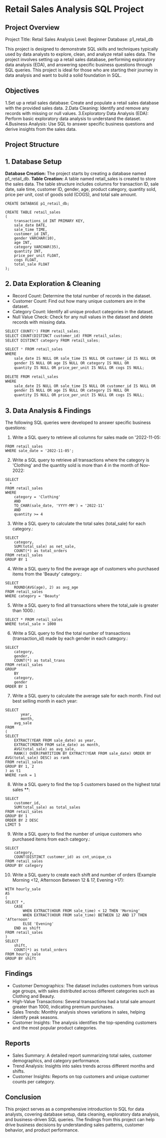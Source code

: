 # Retail Sales Analysis SQL Project
## Project Overview
Project Title: Retail Sales Analysis
Level: Beginner
Database: p1_retail_db

This project is designed to demonstrate SQL skills and techniques typically used by data analysts to explore, clean, and analyze retail sales data. The project involves setting up a retail sales database, performing exploratory data analysis (EDA), and answering specific business questions through SQL queries. This project is ideal for those who are starting their journey in data analysis and want to build a solid foundation in SQL.

## Objectives
1.Set up a retail sales database: Create and populate a retail sales database with the provided sales data.
2.Data Cleaning: Identify and remove any records with missing or null values.
3.Exploratory Data Analysis (EDA): Perform basic exploratory data analysis to understand the dataset.
4.Business Analysis: Use SQL to answer specific business questions and derive insights from the sales data.

## Project Structure
## 1. Database Setup
**Database Creation:** The project starts by creating a database named p1_retail_db.
**Table Creation:** A table named retail_sales is created to store the sales data. The table structure includes columns for transaction ID, sale date, sale time, customer ID, gender, age, product category, quantity sold, price per unit, cost of goods sold (COGS), and total sale amount.

``` 
CREATE DATABASE p1_retail_db;

CREATE TABLE retail_sales
(
    transactions_id INT PRIMARY KEY,
    sale_date DATE,	
    sale_time TIME,
    customer_id INT,	
    gender VARCHAR(10),
    age INT,
    category VARCHAR(35),
    quantity INT,
    price_per_unit FLOAT,	
    cogs FLOAT,
    total_sale FLOAT
);

```
## 2. Data Exploration & Cleaning

* Record Count: Determine the total number of records in the dataset.
* Customer Count: Find out how many unique customers are in the dataset.
* Category Count: Identify all unique product categories in the dataset.
* Null Value Check: Check for any null values in the dataset and delete records with missing data.
``` python
SELECT COUNT(*) FROM retail_sales;
SELECT COUNT(DISTINCT customer_id) FROM retail_sales;
SELECT DISTINCT category FROM retail_sales;

SELECT * FROM retail_sales
WHERE 
    sale_date IS NULL OR sale_time IS NULL OR customer_id IS NULL OR 
    gender IS NULL OR age IS NULL OR category IS NULL OR 
    quantity IS NULL OR price_per_unit IS NULL OR cogs IS NULL;

DELETE FROM retail_sales
WHERE 
    sale_date IS NULL OR sale_time IS NULL OR customer_id IS NULL OR 
    gender IS NULL OR age IS NULL OR category IS NULL OR 
    quantity IS NULL OR price_per_unit IS NULL OR cogs IS NULL; 

`````````````````````````````
## 3. Data Analysis & Findings
The following SQL queries were developed to answer specific business questions:

1. Write a SQL query to retrieve all columns for sales made on '2022-11-05:
``` SELECT *
FROM retail_sales
WHERE sale_date = '2022-11-05';
```

2. Write a SQL query to retrieve all transactions where the category is 'Clothing' and the quantity sold is more than 4 in the month of Nov-2022:

```
SELECT 
  *
FROM retail_sales
WHERE 
    category = 'Clothing'
    AND 
    TO_CHAR(sale_date, 'YYYY-MM') = '2022-11'
    AND
    quantity >= 4
```

3. Write a SQL query to calculate the total sales (total_sale) for each category.:
```
SELECT 
    category,
    SUM(total_sale) as net_sale,
    COUNT(*) as total_orders
FROM retail_sales
GROUP BY 1
```
4. Write a SQL query to find the average age of customers who purchased items from the 'Beauty' category.:
```
SELECT
    ROUND(AVG(age), 2) as avg_age
FROM retail_sales
WHERE category = 'Beauty'
```
5. Write a SQL query to find all transactions where the total_sale is greater than 1000.:
```
SELECT * FROM retail_sales
WHERE total_sale > 1000
```
6. Write a SQL query to find the total number of transactions (transaction_id) made by each gender in each category.:
```
SELECT 
    category,
    gender,
    COUNT(*) as total_trans
FROM retail_sales
GROUP 
    BY 
    category,
    gender
ORDER BY 1
```
7. Write a SQL query to calculate the average sale for each month. Find out best selling month in each year:
```
SELECT 
       year,
       month,
    avg_sale
FROM 
(    
SELECT 
    EXTRACT(YEAR FROM sale_date) as year,
    EXTRACT(MONTH FROM sale_date) as month,
    AVG(total_sale) as avg_sale,
    RANK() OVER(PARTITION BY EXTRACT(YEAR FROM sale_date) ORDER BY AVG(total_sale) DESC) as rank
FROM retail_sales
GROUP BY 1, 2
) as t1
WHERE rank = 1
```
8. Write a SQL query to find the top 5 customers based on the highest total sales **:
```
SELECT 
    customer_id,
    SUM(total_sale) as total_sales
FROM retail_sales
GROUP BY 1
ORDER BY 2 DESC
LIMIT 5
```
9. Write a SQL query to find the number of unique customers who purchased items from each category.:
```
SELECT 
    category,    
    COUNT(DISTINCT customer_id) as cnt_unique_cs
FROM retail_sales
GROUP BY category
```
10. Write a SQL query to create each shift and number of orders (Example Morning <12, Afternoon Between 12 & 17, Evening >17):
```
WITH hourly_sale
AS
(
SELECT *,
    CASE
        WHEN EXTRACT(HOUR FROM sale_time) < 12 THEN 'Morning'
        WHEN EXTRACT(HOUR FROM sale_time) BETWEEN 12 AND 17 THEN 'Afternoon'
        ELSE 'Evening'
    END as shift
FROM retail_sales
)
SELECT 
    shift,
    COUNT(*) as total_orders    
FROM hourly_sale
GROUP BY shift
```
## Findings
- Customer Demographics: The dataset includes customers from various age groups, with sales distributed across different categories such as Clothing and Beauty.
- High-Value Transactions: Several transactions had a total sale amount greater than 1000, indicating premium purchases.
- Sales Trends: Monthly analysis shows variations in sales, helping identify peak seasons.
- Customer Insights: The analysis identifies the top-spending customers and the most popular product categories.
## Reports
- Sales Summary: A detailed report summarizing total sales, customer demographics, and category performance.
- Trend Analysis: Insights into sales trends across different months and shifts.
- Customer Insights: Reports on top customers and unique customer counts per category.
## Conclusion
This project serves as a comprehensive introduction to SQL for data analysts, covering database setup, data cleaning, exploratory data analysis, and business-driven SQL queries. The findings from this project can help drive business decisions by understanding sales patterns, customer behavior, and product performance.
